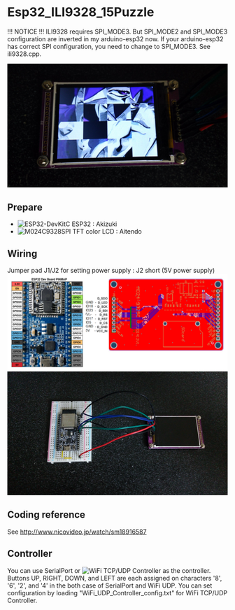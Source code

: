 # Esp32_ILI9328_15Puzzle
!!! NOTICE !!!
ILI9328 requires SPI_MODE3. But SPI_MODE2 and SPI_MODE3 configuration are inverted in my arduino-esp32 now.
If your arduino-esp32 has correct SPI configuration, you need to change to SPI_MODE3. 
See ili9328.cpp.

![15Puzzle](doc/15Puzzle.jpg)

## Prepare
- ![ESP32-DevKitC](http://akizukidenshi.com/catalog/g/gM-11819/) ESP32 : Akizuki
- ![M024C9328SPI](http://www.aitendo.com/product/10944) TFT color LCD : Aitendo

## Wiring
Jumper pad J1/J2 for setting power supply : J2 short (5V power supply)
![wiring1](doc/wiring1.png)
![wiring2](doc/wiring2.jpeg)

## Coding reference
See http://www.nicovideo.jp/watch/sm18916587

## Controller
You can use SerialPort or ![WiFi TCP/UDP Controller](https://play.google.com/store/apps/details?id=udpcontroller.nomal&hl=ja) as the controller. Buttons UP, RIGHT, DOWN, and LEFT are each assigned on characters '8', '6', '2', and '4' in the both case of SerialPort and WiFi UDP. You can set configuration by loading "WiFi_UDP_Controller_config.txt" for WiFi TCP/UDP Controller.
